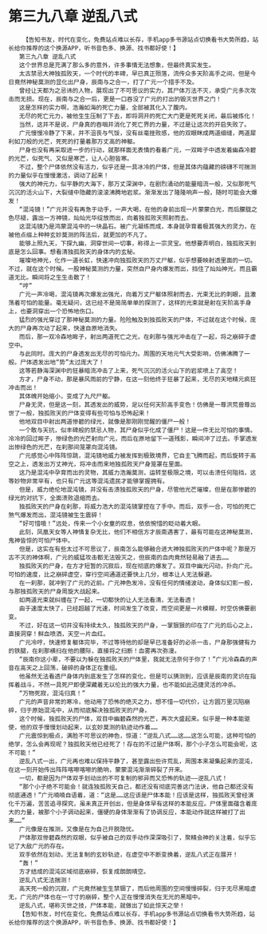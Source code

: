 # 第三九八章 逆乱八式
        【告知书友，时代在变化，免费站点难以长存，手机app多书源站点切换看书大势所趋，站长给你推荐的这个换源APP，听书音色多、换源、找书都好使！】
       第三九八章 逆乱八式
       这个世界总是充满了那么多的意外，许多事情无法想象，但最终真实发生。
       太古禁忌大神独孤败天，一个时代的丰碑，早已真正殒落，流传众多天阶高手之间，但是今日竟然神秘莫测的显化出尸身，辰南与之合一，打了广元一个措手不及。
       曾经让天都为之忌讳的人物，展现出了不可思议的实力，其尸体万法不灭，承受广元多次攻击而无损。现在，辰南与之合一后，更是一口吞没了广元的打出的毁灭世界之门！
       这是怎样的实力啊，浩瀚如海的死亡力量，全部被其化入了腹内。
       无尽的死亡元力，被他生生压制了下去，即将洞开的死亡大门更是死死关闭，最后被炼化！
       当然，这并不是说，尸身真的吞咽并消化了死亡界的力量，不过是让这次的开启失败了。
       广元慢慢冷静了下来，并不沮丧与气馁，没有丝毫挫败感，他的双眼眯成两道细缝，两道犀利如刀般的光芒，死死的打量着那万丈高的神躯。
       尸身也没有再采取进一步的行动，就那样面无表情的看着广元，一双眸子中透发着幽森冷碧的光芒，似死气、又似是寒芒，让人心胆皆寒。
       不过，整个尸体依然没有活力，似乎还是一具冰冷的尸体，但是其体内蕴藏的磅礴不可揣测的力量似乎在慢慢激活，调动了起来！
       强大的神元力，似平静的大海下，那万丈深渊中，在剧烈涌动的能量暗流一般，又似那死气沉沉的活火山下，大裂缝中隐藏的滚滚沸腾地岩浆。渐渐发出了隆隆响声一般，随时可能会大爆发！
       “混沌镜！”广元并没有再急于动手，一声大喝，在他的身前出现一片蒙蒙白光，而后朦胧之色尽褪，露出一方神镜，灿灿光华绽放而出，向着独孤败天照射而去。
       这混沌镜乃是鸿蒙混沌中的一块晶石。被广元凝练而成，本身就孕育着极其强大的灵力，在被他点缀上种种玄妙莫测的阵法后，就更加的不凡了。
       能够上照九天，下探九幽，洞穿世间一切事，称得上一宗灵宝。他想要弄明白，独孤败天到底是怎么回事。想看清独孤败天的身体内的玄秘。
       璀璨地神光，化作一道长虹，快速冲向独孤败天的万丈尸躯，似乎想要映射透里面的一切。不过，就在这个时候。一股神秘莫测的力量，突然自尸身内爆发而出，挡住了灿灿神光，而且霸道无比。瞬间将之生生击散了！
       “哼”
       广元一声冷喝，混沌镜再次爆发出强光，向着万丈尸躯体照射而去，光束无比的刺眼，且激荡着可怕的能量。毫无疑问，这已经不是简简单单的探测了，这样的光束就是射在天阶高手身上，也要洞穿出一个恐怖地伤口。
       猛烈的强光穿过了那神秘莫测的力量。险险触及到独孤败天的尸体，不过就在这个时候，庞大的尸身再次动了起来，快速自原地消失。
       而后，那一双冷森地眸子，射出两道死亡之光，在刹那与强光冲击在了一起，将之崩碎于虚空中。
       与此同时。庞大的尸身透发出无尽的可怕元力。周围的天地元气大受影响，仿佛沸腾了一般。尸体透发出地“势”太过庞大了！
       这等若静海深渊中的狂暴暗流冲击了上来，死气沉沉的活火山下的岩浆喷上了高空！
       方才，尸身不动，那是暴风雨前的宁静，在这一刻他终于狂暴了起来，无尽的天地精元疯狂冲击而出！
       其体魄开始缩小，变成了九尺尸躯。
       尸身无灵，但是这一刻，其透发出的威势，足以任何天阶高手变色！仿佛是一尊洪荒兽尊出世了一般，独孤败天的尸体变得有些可怕与恐怖起来！
       他地双目中射出两道惨碧的绿光，就像是那刚刚觉醒的僵尸一般！
       一个敢与天抗，似丰碑般的禁忌人物，其尸身似乎化成了僵尸！这是一件无比可怕的事情。冷冷的回过眸子，惨绿色的光芒射向广元，而后在原地留下一道残影，瞬间冲了过去。手掌透发出惨绿色的光芒，在刹那间笼罩向混沌镜。
       广元感觉心中阵阵惊跳，混沌镜地威力被发挥到极致境界，它自主飞腾而起，而后旋转于高空之上，透发出万丈神光，将冲击而来地独孤败天尸身笼罩在里面。
       这乃是混沌中孕育而出的灵物，其威力浩瀚莫测，运转至极限之境，可以击溃任何阻挡，这等妙物非常罕有，也只有广元这等混沌遗民才能够掌握拥有。
       但是，威力绝伦地混沌镜，并没有击溃独孤败天的尸身，尽管他光芒璀璨，但是在那惨碧的绿光的对抗下，全面溃败退缩而去。
       独孤败天的尸身在刹那，将威力浩大的混沌镜掌控在了手中。而后，双手一合，可怕的死亡煞气爆发而出，混沌镜被生生震碎！
       “好可惜哦！”远处，传来一个小女童的叹息，依依惋惜的眨动着大眼。
       此刻，凤凰天女等人神情复杂无比，他们不相信方才辰南遇害了，最有可能在这神秘莫测，鬼神皆惊的可怕尸体中。
       但是，这实在有些太过不可思议了，辰南怎么能够融合进大神独孤败天的尸体中呢？那是万古不灭的神体啊，广元的威猛攻击都无法毁灭之，但辰南的血肉竟然轻易融了进去……
       独孤败天的尸身，在方才短暂的沉寂后，现在彻底的爆发了。双目中幽光闪动，扑向广元。可怕的速度，比之崩碎虚空，穿行空间通道还要快上几分，根本让人无法躲避。
       在一刹那，就冲到了广元的近前。广元神色发冷，没有任何的情绪波动，身体似幻影一般，与那独孤败天的尸身周旋大战起来。
       如两道光束就纠缠在了一起，一切都快的让人无法看清，无法看透！
       由于速度太快了，已经超越了光速，时间发生了改变，而空间更是一片模糊，时空仿佛要剧变。
       不过，好在这一切并没有持续太久，独孤败天的尸身，一掌狠狠的印在了广元的后心之上，直接洞穿！鲜血喷洒，天空一片血红。
       广元冷哼，快速修复躯体完毕，不过等待他的却是早已准备好的必杀一击，尸身那强健有力的铁腿，在刹那横扫在他的腰际，直接将之扫断！血雾再次弥漫。
       “辰南你这小辈，不要以为躲在独孤败天的尸体里，我就无法奈何于你了！”广元冷森森的声音在高天之上回荡，破碎的身体正在重组。
       他虽然无法看透尸身体内到底发生了怎样的变化，但是可以猜测到，应该是辰南的灵识在指挥着战斗，不然一具死尸即便深藏着无以伦比的强大力量，也不能如此迅捷灵活的冲杀。
       “万物死寂，混沌归真！”
       广元的声音非常的寒冷，他动用了恐怖的绝灭之力，想不惜一切代价，让方圆万里沉陷崩碎，归于原始混沌中，从而彻底解决独孤败天的尸身。
       这个时候，独孤败天的尸体，双目中幽碧森然的光芒，再次大盛起来。似乎是一种本能驱使，他的双手慢慢划动起来，以玄妙莫测的轨迹动作着……
       广元震惊到极点，满脸不可思议的神色，惊道：“逆乱八式……这……这怎么可能，这种可怕的绝学，怎么会再现呢？独孤败天他已经死了！存在的不过是尸体啊，那个小子怎么可能会呢，这不可能！”
       逆乱八式一出，广元再也难以保持平静了，甚至露出些许荒乱，周围本来凝集起来的混沌，在这一刻开始传出阵阵喀嚓喀嚓的脆响，蒙蒙混沌渐渐碎裂了开来。
       一切，都是因为尸体双手划动出的不可复制的邪异而又恐怖的轨迹——逆乱八式！
       “那个小子绝不可能会！就连独孤败天自己，都还没有彻底完善这门法诀，他自己都还没有彻底通透！”广元喃喃自语着，道：“这是……这应该是尸体本能！应该是这样，独孤败天曾经演化千万遍，苦苦追寻探究，虽未真正开创出，但是身体早有这样的本能反应。尸体里面蕴含着庞大的力量，被那个小子调动起来，僵硬的身体渐渐有了协调反应，本能动作就这样被打了出来……”
       广元像是在推测，又像是在为自己开脱隐忧。
       尸体那双惨碧森然的双眼，似乎被自己的双手动作深深吸引了，聚精会神的关注着，似乎忘记了大敌广元的存在。
       双手依然在划动，无法复制的玄妙轨迹，在虚空中不断变换着，逆乱八式正在展开！
       “轰！”
       方才结成的混沌区域彻底崩碎，恢复成朗朗晴空。
       逆乱八式无法揣测！
       高天死一般的沉寂，广元竟然被生生禁锢了，而后他周围的空间慢慢碎裂，归于无尽黑暗虚无，广元的尸体也在一寸寸的崩碎，整个人正在慢慢消失在无光的黑暗中。
       逆乱八式，堪称灭世之技，尸体本能，就做出了如此惊天之举！
       【告知书友，时代在变化，免费站点难以长存，手机app多书源站点切换看书大势所趋，站长给你推荐的这个换源APP，听书音色多、换源、找书都好使！】